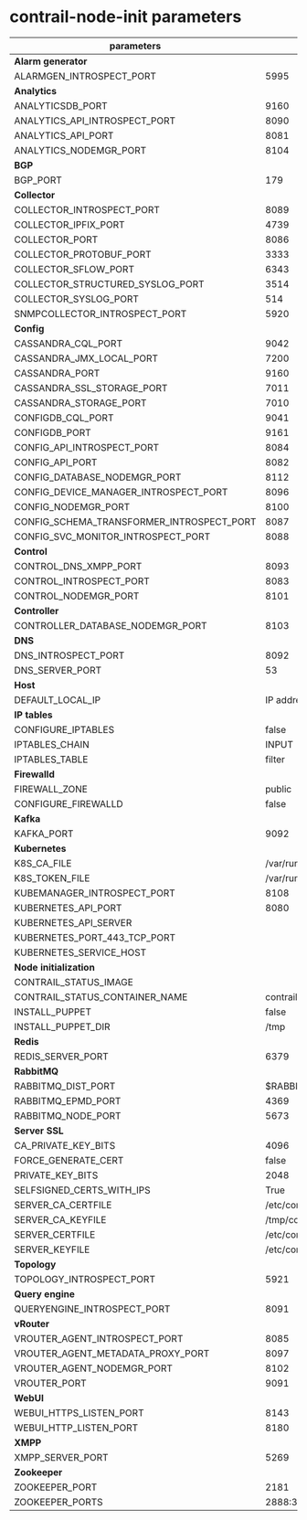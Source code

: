 # contrail-node-init parameters

| parameters                                | default                                              |
| ----------------------------------------- | ---------------------------------------------------- |
| **Alarm generator**                       |                                                      |
| ALARMGEN_INTROSPECT_PORT                  | 5995                                                 |
| **Analytics**                             |                                                      |
| ANALYTICSDB_PORT                          | 9160                                                 |
| ANALYTICS_API_INTROSPECT_PORT             | 8090                                                 |
| ANALYTICS_API_PORT                        | 8081                                                 |
| ANALYTICS_NODEMGR_PORT                    | 8104                                                 |
| **BGP**                                   |                                                      |
| BGP_PORT                                  | 179                                                  |
| **Collector**                             |                                                      |
| COLLECTOR_INTROSPECT_PORT                 | 8089                                                 |
| COLLECTOR_IPFIX_PORT                      | 4739                                                 |
| COLLECTOR_PORT                            | 8086                                                 |
| COLLECTOR_PROTOBUF_PORT                   | 3333                                                 |
| COLLECTOR_SFLOW_PORT                      | 6343                                                 |
| COLLECTOR_STRUCTURED_SYSLOG_PORT          | 3514                                                 |
| COLLECTOR_SYSLOG_PORT                     | 514                                                  |
| SNMPCOLLECTOR_INTROSPECT_PORT             | 5920                                                 |
| **Config**                                |                                                      |
| CASSANDRA_CQL_PORT                        | 9042                                                 |
| CASSANDRA_JMX_LOCAL_PORT                  | 7200                                                 |
| CASSANDRA_PORT                            | 9160                                                 |
| CASSANDRA_SSL_STORAGE_PORT                | 7011                                                 |
| CASSANDRA_STORAGE_PORT                    | 7010                                                 |
| CONFIGDB_CQL_PORT                         | 9041                                                 |
| CONFIGDB_PORT                             | 9161                                                 |
| CONFIG_API_INTROSPECT_PORT                | 8084                                                 |
| CONFIG_API_PORT                           | 8082                                                 |
| CONFIG_DATABASE_NODEMGR_PORT              | 8112                                                 |
| CONFIG_DEVICE_MANAGER_INTROSPECT_PORT     | 8096                                                 |
| CONFIG_NODEMGR_PORT                       | 8100                                                 |
| CONFIG_SCHEMA_TRANSFORMER_INTROSPECT_PORT | 8087                                                 |
| CONFIG_SVC_MONITOR_INTROSPECT_PORT        | 8088                                                 |
| **Control**                               |                                                      |
| CONTROL_DNS_XMPP_PORT                     | 8093                                                 |
| CONTROL_INTROSPECT_PORT                   | 8083                                                 |
| CONTROL_NODEMGR_PORT                      | 8101                                                 |
| **Controller**                            |                                                      |
| CONTROLLER_DATABASE_NODEMGR_PORT          | 8103                                                 |
| **DNS**                                   |                                                      |
| DNS_INTROSPECT_PORT                       | 8092                                                 |
| DNS_SERVER_PORT                           | 53                                                   |
| **Host**                                  |                                                      |
| DEFAULT_LOCAL_IP                          | IP address of the NIC performs default routing       |
| **IP tables**                             |                                                      |
| CONFIGURE_IPTABLES                        | false                                                |
| IPTABLES_CHAIN                            | INPUT                                                |
| IPTABLES_TABLE                            | filter                                               |
| **Firewalld**                             |                                                      |
| FIREWALL_ZONE				    | public		                                   |
| CONFIGURE_FIREWALLD                       | false                                                |
| **Kafka**                                 |                                                      |
| KAFKA_PORT                                | 9092                                                 |
| **Kubernetes**                            |                                                      |
| K8S_CA_FILE                               | /var/run/secrets/kubernetes.io/serviceaccount/ca.crt |
| K8S_TOKEN_FILE                            | /var/run/secrets/kubernetes.io/serviceaccount/token  |
| KUBEMANAGER_INTROSPECT_PORT               | 8108                                                 |
| KUBERNETES_API_PORT                       | 8080                                                 |
| KUBERNETES_API_SERVER                     |                                                      |
| KUBERNETES_PORT_443_TCP_PORT              |                                                      |
| KUBERNETES_SERVICE_HOST                   |                                                      |
| **Node initialization**                   |                                                      |
| CONTRAIL_STATUS_IMAGE                     |                                                      |
| CONTRAIL_STATUS_CONTAINER_NAME            | contrail-status                                      |
| INSTALL_PUPPET                            | false                                                |
| INSTALL_PUPPET_DIR                        | /tmp                                                 |
| **Redis**                                 |                                                      |
| REDIS_SERVER_PORT                         | 6379                                                 |
| **RabbitMQ**                              |                                                      |
| RABBITMQ_DIST_PORT                        | $RABBITMQ_NODE_PORT + 20000                          |
| RABBITMQ_EPMD_PORT                        | 4369                                                 |
| RABBITMQ_NODE_PORT                        | 5673                                                 |
| **Server SSL**                            |                                                      |
| CA_PRIVATE_KEY_BITS                       | 4096                                                 |
| FORCE_GENERATE_CERT                       | false                                                |
| PRIVATE_KEY_BITS                          | 2048                                                 |
| SELFSIGNED_CERTS_WITH_IPS                 | True                                                 |
| SERVER_CA_CERTFILE                        | /etc/contrail/ssl/certs/ca-cert.pem                  |
| SERVER_CA_KEYFILE                         | /tmp/contrail_ssl_gen/certs/ca.key.pem               |
| SERVER_CERTFILE                           | /etc/contrail/ssl/certs/server.pem                   |
| SERVER_KEYFILE                            | /etc/contrail/ssl/private/server-privkey.pem         |
| **Topology**                              |                                                      |
| TOPOLOGY_INTROSPECT_PORT                  | 5921                                                 |
| **Query engine**                          |                                                      |
| QUERYENGINE_INTROSPECT_PORT               | 8091                                                 |
| **vRouter**                               |                                                      |
| VROUTER_AGENT_INTROSPECT_PORT             | 8085                                                 |
| VROUTER_AGENT_METADATA_PROXY_PORT         | 8097                                                 |
| VROUTER_AGENT_NODEMGR_PORT                | 8102                                                 |
| VROUTER_PORT                              | 9091                                                 |
| **WebUI**                                 |                                                      |
| WEBUI_HTTPS_LISTEN_PORT                   | 8143                                                 |
| WEBUI_HTTP_LISTEN_PORT                    | 8180                                                 |
| **XMPP**                                  |                                                      |
| XMPP_SERVER_PORT                          | 5269                                                 |
| **Zookeeper**                             |                                                      |
| ZOOKEEPER_PORT                            | 2181                                                 |
| ZOOKEEPER_PORTS                           | 2888:3888                                            |
